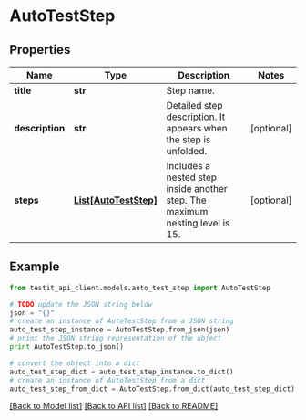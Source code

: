 # AutoTestStep


## Properties
Name | Type | Description | Notes
------------ | ------------- | ------------- | -------------
**title** | **str** | Step name. | 
**description** | **str** | Detailed step description. It appears when the step is unfolded. | [optional] 
**steps** | [**List[AutoTestStep]**](AutoTestStep.md) | Includes a nested step inside another step. The maximum nesting level is 15. | [optional] 

## Example

```python
from testit_api_client.models.auto_test_step import AutoTestStep

# TODO update the JSON string below
json = "{}"
# create an instance of AutoTestStep from a JSON string
auto_test_step_instance = AutoTestStep.from_json(json)
# print the JSON string representation of the object
print AutoTestStep.to_json()

# convert the object into a dict
auto_test_step_dict = auto_test_step_instance.to_dict()
# create an instance of AutoTestStep from a dict
auto_test_step_from_dict = AutoTestStep.from_dict(auto_test_step_dict)
```
[[Back to Model list]](../README.md#documentation-for-models) [[Back to API list]](../README.md#documentation-for-api-endpoints) [[Back to README]](../README.md)


